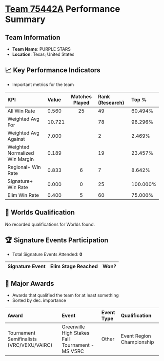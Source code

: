 # [Team 75442A](https://https://www.robotevents.com/teams/V5RC/75442A) Performance Summary

##  Team Information
- **Team Name**: PURPLE STARS
- **Location**: Texas; United States

## 📈 Key Performance Indicators
- Important metrics for the team

| KPI | Value | Matches Played | Rank (Research) | Top % |
|:---|:-----|:--------------:|:----|:-----|
| All Win Rate | 0.560 | 25 | 49 | 60.494% |
| Weighted Avg For | 10.721 |  | 78 | 96.296% |
| Weighted Avg Against | 7.000 |  | 2 | 2.469% |
| Weighted Normalized Win Margin | 0.189 |  | 19 | 23.457% |
| Regional+ Win Rate | 0.833 | 6 | 7 | 8.642% |
| Signature+ Win Rate | 0.000 | 0 | 25 | 100.000% |
| Elim Win Rate | 0.400 | 5 | 60 | 75.000% |


## 🎯 Worlds Qualification
No recorded qualifications for Worlds found.

## 🏆 Signature Events Participation
- Total Signature Events Attended: **0**

| Signature Event | Elim Stage Reached | Won? |
|:----------------|:-------------------|:----|


## 🥇 Major Awards
- Awards that qualified the team for at least something
- Sorted by dec. importance

| Award | Event | Event Type | Qualification |
|:------|:------|:-----------|:--------------|
| Tournament Semifinalists (VRC/VEXU/VAIRC) | Greenville High Stakes Fall Tournament - MS V5RC | Other | Event Region Championship |

